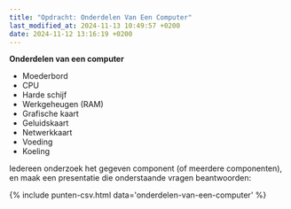 ```yaml
---
title: "Opdracht: Onderdelen Van Een Computer"
last_modified_at: 2024-11-13 10:49:57 +0200
date: 2024-11-12 13:16:19 +0200
---
```


**Onderdelen van een computer**
- Moederbord
- CPU
- Harde schijf
- Werkgeheugen (RAM)
- Grafische kaart
- Geluidskaart
- Netwerkkaart
- Voeding
- Koeling

Iedereen onderzoek het gegeven component (of meerdere componenten), en maak een presentatie die onderstaande vragen beantwoorden:

{% include punten-csv.html data='onderdelen-van-een-computer' %} 
